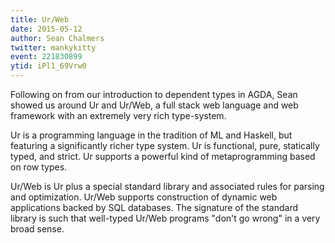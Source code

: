 ```yaml
---
title: Ur/Web
date: 2015-05-12
author: Sean Chalmers
twitter: mankykitty
event: 221830899
ytid: iPl1_69Vrw0
---
```

Following on from our introduction to dependent types in AGDA, Sean showed us around Ur and Ur/Web, a full stack web language and web framework with an extremely very rich type-system.

Ur is a programming language in the tradition of ML and Haskell, but featuring a significantly richer type system. Ur is functional, pure, statically typed, and strict. Ur supports a powerful kind of metaprogramming based on row types.

Ur/Web is Ur plus a special standard library and associated rules for parsing and optimization. Ur/Web supports construction of dynamic web applications backed by SQL databases. The signature of the standard library is such that well-typed Ur/Web programs "don't go wrong" in a very broad sense.